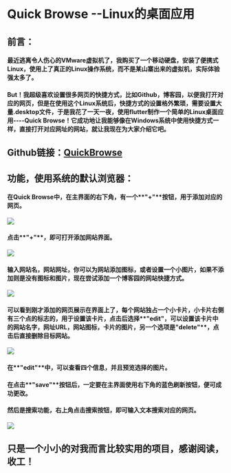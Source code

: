 # Quick Browse --Linux的桌面应用

## 前言：

#### 最近逃离令人伤心的VMware虚拟机了，我购买了一个移动硬盘，安装了便携式Linux，使用上了真正的Linux操作系统，而不是某山寨出来的虚拟机，实际体验强太多了。

#### But！我超级喜欢设置很多网页的快捷方式，比如Github，博客园，以便我打开对应的网页，但是在使用这个Linux系统后，快捷方式的设置格外繁琐，需要设置大量.desktop文件，于是我花了一天一夜，使用flutter制作一个简单的Linux桌面应用----Quick Browse！它成功地让我能够像在Windows系统中使用快捷方式一样，直接打开对应网址的网站，就让我现在为大家介绍它吧。

## Github链接：[QuickBrowse](https://github.com/CoffeeVelly/Quick-Browse)

## 功能，使用系统的默认浏览器：

#### 在Quick Browse中，在主界面的右下角，有一个**"+"**按钮，用于添加对应的网页。

![](https://img2024.cnblogs.com/blog/3562103/202503/3562103-20250323223312413-762132556.png)

#### 点击**"+"**，即可打开添加网站界面。

![](https://img2024.cnblogs.com/blog/3562103/202503/3562103-20250323223449431-240805557.png)

#### 输入网站名，网站网址，你可以为网站添加图标，或者设置一个小图片，如果不添加则是没有图标和图片，现在尝试添加一个博客园的网站快捷方式。

![](https://img2024.cnblogs.com/blog/3562103/202503/3562103-20250323223905750-661690173.png)

#### 可以看到刚才添加的网页展示在界面上了，每个网站独占一个小卡片，小卡片右侧有三个点的标志的，用于设置该卡片，点击后选择**"edit"**，可以设置该卡片中的网站名字，网址URL，网站图标，卡片的图片，另一个选项是**"delete"**，点击后直接删除目标网站。

![](https://img2024.cnblogs.com/blog/3562103/202503/3562103-20250323224258730-1317432723.png)

#### 在**"edit"**中，可以查看四个信息，并且预览选择的图片。
#### 在点击**"save"**按钮后，一定要在主界面使用右下角的蓝色刷新按钮，便可成功更改。
#### 然后是搜索功能，右上角点击搜索按钮，即可输入文本搜索对应的网页。

![](https://img2024.cnblogs.com/blog/3562103/202503/3562103-20250323225631280-718554866.png)


## 只是一个小小的对我而言比较实用的项目，感谢阅读，收工！
